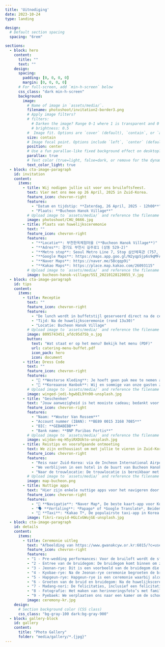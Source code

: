 ```yaml
---
title: 'Uitnodiging'
date: 2023-10-24
type: landing

design:
  # Default section spacing
  spacing: "6rem"

sections:
  - block: hero
    content:
      title: ""
      text: ""
    design:
      spacing:
        padding: [0, 0, 0, 0]
        margin: [0, 0, 0, 0]
      # For full-screen, add `min-h-screen` below
      css_class: "dark min-h-screen"
      background:
        image:
          # Name of image in `assets/media/`.
          filename: photoshoot/invitation2-border3.png
          # Apply image filters?
          # filters:
            # Darken the image? Range 0-1 where 1 is transparent and 0 is opaque.
            # brightness: 0.5
          #  Image fit. Options are `cover` (default), `contain`, or `actual` size.
          size: contain
          # Image focal point. Options include `left`, `center` (default), or `right`.
          position: center
          # Use a fun parallax-like fixed background effect on desktop? true/false
          parallax: true
          # Text color (true=light, false=dark, or remove for the dynamic theme color).
          text_color_light: true
  - block: cta-image-paragraph
    id: invitation
    content:
      items:
        - title: Wij nodigen jullie uit voor ons bruiloftsfeest.
          text: Vier met ons mee op 26 April, 2025 in Zuid-Korea.
          feature_icon: chevron-right
          features:
            - "Datum en tijdstip: **Zaterdag, 26 April, 2025 - 12h00**"
            - "Plaats: **Bucheon Hanok Village**"
          # Upload image to `assets/media/` and reference the filename here
          image: photoshoot/CHU_0666.jpg
        - title: Plaats van huwelijksceremonie
          text: ""
          feature_icon: chevron-right
          features:
            - "**Locatie**: 부천한옥체험마을 (**Bucheon Hanok Village**)"
            - "**Adres**: 경기도 부천시 길주로1 (상동 529-2)"
            - "**Metro stop**: Seoul Metro Line 7, Stop 삼산체육관 (757, Samsan Gymnasium), volg de uitgang Exit 5"
            - "**Google Maps**: https://maps.app.goo.gl/N2yqpSjp6s9qMFAp6 (Let op: Google Maps werkt niet goed in Zuid-Korea.)"
            - "**Naver Maps**: https://naver.me/5Bcqqp9i"
            - "**Kakao Maps**: https://place.map.kakao.com/26093115"
          # Upload image to `assets/media/` and reference the filename here
          image: bucheon-hanok-village/SSI_20210128120855_V.jpg
  - block: cta-image-paragraph
    id: tips
    content:
      items:
        - title: Receptie
          text: ""
          feature_icon: chevron-right
          features:
            - "De lunch wordt in buffetstijl geserveerd direct na de ceremonie op dezelfde locatie."
            - "Tijd: Na de huwelijksceremonie (rond 13u30)"
            - "Locatie: Bucheon Hanok Village"
          # Upload image to `assets/media/` and reference the filename here
          image: 8095743451_afdc95d75b_o.jpg
          button:
            text: "Wat staat er op het menu? Bekijk het menu (PDF)"
            url: catering-menu-buffet.pdf
            icon_pack: hero
            icon: document
        - title: Dress Code
          text: ""
          feature_icon: chevron-right
          features:
            - "👔 **Westerse Kleding**: Je hoeft geen pak mee te nemen als dat ongemakkelijk is voor je reis—maar je mag er gerust één dragen! Een nette, casual outfit met een vleugje formaliteit is prima."
            - "👘 **Koreaanse Hanbok**: Wij en sommige van onze gasten zullen traditionele Koreaanse hanboks dragen, maar het is optioneel voor gasten om er één te dragen. Als je er een wilt, zijn populaire verhuurbedrijven voor buitenlanders in de buurt van Bukchon Hanok Village en Gyeongbokgung Station in Seoel—overweeg om van vrijdag tot zondag te huren en vraag om een trouw-hanbok. Er zijn ook verhuurbedrijven in Bucheon, dichtbij de locatie, maar sommige zijn iets meer premium."
          # Upload image to `assets/media/` and reference the filename here
          image: winged-jedi-hgwbEL9Yn90-unsplash.jpg
        - title: "Geschenken"
          text: "Jouw aanwezigheid is het mooiste cadeau; bedankt voor je liefde en steun! In Korea is het gebruikelijk om een geld als cadeau te geven op bruiloften. Als je wilt, kun je een storting doen op onze bankrekening om ons te helpen onze toekomst samen op te bouwen."
          feature_icon: chevron-right
          features:
            - "Naam: **Wouter Van Rossem**" 
            - "Account nummer (IBAN): **BE89 0015 3168 7085**"
            - "BIC: **GEBABEBB**"
            - "Bank name: **BNP Paribas Fortis**"
          # Upload image to `assets/media/` and reference the filename here
          image: wijdan-mq-H5yiRXDUkto-unsplash.jpg
        - title: Reistips en voorafgaande ontmoeting
          text: We zijn enthousiast om met jullie te vieren in Zuid-Korea! Hier is wat handige informatie voor je reisplanning. Meer details volgen snel.
          feature_icon: chevron-right
          features:
            - "Reis naar Zuid-Korea: via de Incheon International Airport (ICN), de belangrijkste luchthaven die Seoul bedient. Kom een dag of twee van tevoren."
            - "We verblijven in een hotel in de buurt van Bucheon Hanok Village. Je kan ons daar al ontmoeten en accommodatie in de buurt te boeken, bijvoorbeeld in The Koryo Hotel of Hotel Polaris in Bucheon-si."
            - "Naar de trouwlocatie: De trouwlocatie is bereikbaar met het openbaar vervoer. (Seoul Metro Line 7, Stop 삼산체육관 (757, Samsan Gymnasium), Exit 5)"
          # Upload image to `assets/media/` and reference the filename here
          image: map-bucheon.png
        - title: Nuttige apps
          text: "Hier zijn enkele nuttige apps voor het navigeren door Korea, zoek ze op in de app store van je apparaat"
          feature_icon: chevron-right
          features:
            - "📍 **Navigatie**: *Naver Map*, De beste kaart-app voor Korea, met nauwkeurige routebeschrijvingen en informatie over het openbaar vervoer."
            - "🗣️ **Vertaling**: *Papago* of *Google Translate*, Beiden werken goed voor algemene vertalingen en tekstherkenning via afbeeldingen. Papago is gespecialiseerd in Koreaanse vertalingen en daardoor soms beter."
            - "🚖 **Taxi**: *Kakao T*, De populairste taxi-app in Korea. Taxi's zijn betaalbaar, en je kunt gemakkelijk een rit aanvragen met je bestemming al ingesteld, wat zorgt voor een zorgeloze ervaring."
          image: fikri-rasyid-HGLCvGWujGE-unsplash.jpg
  - block: cta-image-paragraph
    id: details
    content:
      items:
        - title: Ceremonie uitleg
          text: "Afbeelding van https://www.gwanakcyw.or.kr:6015/?c=user&mcd=gkd0002"
          feature_icon: chevron-right
          features:
          - "1 - Pre-wedding performances: Voor de bruiloft wordt de sfeer in de trouwzaal verhoogd en wordt de aankomende bruiloft aangekondigd. Er zijn optredens van pungmul, nabal, enz."
          - "2 - Entree van de bruidegom: De bruidegom komt binnen om zijn bruid te begroeten."
          - "3 - Jeonan-rye: Dit is een voorbeeld van de bruidegom die met zijn schoonvader naar het huis van de bruid gaat en een gans aan de moeder van de bruid geeft. De gans is een symbool van een belofte om de relatie voor de rest van het leven te behouden zodra een relatie is gevormd. Vroeger werd een levende gans gebruikt, maar tegenwoordig wordt in plaats daarvan een houten gans gebruikt."
          - "4 - Kyobae-rye: Na de Jeonan-rye ceremonie begroeten de bruidegom en de bruid elkaar voor het eerst in de uitnodigingshal, en de bruidegom en de bruid buigen voor elkaar. Met deze Gyobae ceremonie beloven de bruidegom en de bruid samen te leven voor honderd jaar."
          - "5 - Hapgeun-rye: Hapgeun-rye is een ceremonie waarbij alcohol in een beker en een kalebas wordt gegoten en apart wordt gedronken. De kalebas was oorspronkelijk één en werd in tweeën verdeeld, waarna de twee weer één worden, wat de eenheid van het paar symboliseert."
          - "6 - Groeten van de bruid en bruidegom: Na de huwelijksceremonie zijn alle formaliteiten van de huwelijksceremonie voorbij. De bruid en bruidegom drukken hun dankbaarheid uit naar de gasten die hen kwamen bezoeken."
          - "7 - Madang-nori: De felicitaties, inclusief een felicitatiesperformance die is voorbereid door de vrienden van de bruidegom en bruid, samen met samulnori en feestelijke dansen, zullen allemaal samen worden uitgevoerd."
          - "8 - Fotografie: Het maken van herinneringsfoto’s met familie, vrienden en kennissen."
          - "9 - Pyebaek: We verplaatsen ons naar een kamer om de schoonouders en familieleden te begroeten."
          image: ceremony-kr.jpg 
    design:
      # Section background color (CSS class)
      css_class: "bg-gray-100 dark:bg-gray-900"
  - block: gallery-block
    id: gallery 
    content:
      title: "Photo Gallery"
      folder: "media/gallery/*.{jpg}"
---
```


